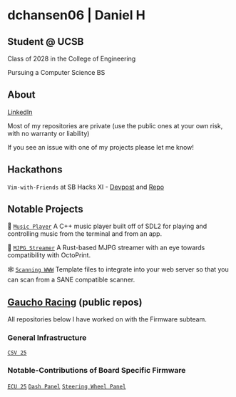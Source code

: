 # dchansen06 | Daniel H
## Student @ UCSB
Class of 2028 in the College of Engineering

Pursuing a Computer Science BS
## About
[LinkedIn](https://linkedin.com/in/daniel-hansen-cs)

Most of my repositories are private (use the public ones at your own risk, with no warranty or liability)

If you see an issue with one of my projects please let me know!
## Hackathons
`Vim-with-Friends` at SB Hacks XI - [Devpost](https://devpost.com/software/vim-with) and [Repo](https://github.com/dchansen06/vim-with-friends)

## Notable Projects
🚧 [`Music Player`](https://github.com/dchansen06/music-player) A C++ music player built off of SDL2 for playing and controlling music from the terminal and from an app.

🚧 [`MJPG Streamer`](https://github.com/dchansen06/mjpg-streamer) A Rust-based MJPG streamer with an eye towards compatibility with OctoPrint.

🕸️ [`Scanning WWW`](https://github.com/dchansen06/scanning-www) Template files to integrate into your web server so that you can scan from a SANE compatible scanner.

## [Gaucho Racing](https://gauchoracing.com) (public repos)
All repositories below I have worked on with the Firmware subteam.

### General Infrastructure
[`CSV 25`](https://github.com/Gaucho-Racing/CSV-25)

### Notable-Contributions of Board Specific Firmware
[`ECU 25`](https://github.com/Gaucho-Racing/ECU-25)
[`Dash Panel`](https://github.com/Gaucho-Racing/Dash-Panel-V2-25)
[`Steering Wheel Panel`](https://github.com/Gaucho-Racing/Steering-V2-25)
